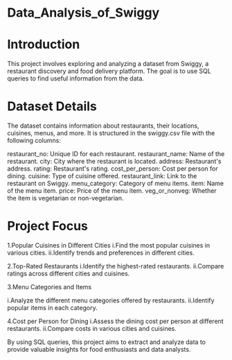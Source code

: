 ﻿# Data_Analysis_of_Swiggy
# Introduction
This project involves exploring and analyzing a dataset from Swiggy, a restaurant discovery and food delivery platform. The goal is to use SQL queries to find useful information from the data.

# Dataset Details
The dataset contains information about restaurants, their locations, cuisines, menus, and more. It is structured in the swiggy.csv file with the following columns:

restaurant_no: Unique ID for each restaurant.
restaurant_name: Name of the restaurant.
city: City where the restaurant is located.
address: Restaurant's address.
rating: Restaurant's rating.
cost_per_person: Cost per person for dining.
cuisine: Type of cuisine offered.
restaurant_link: Link to the restaurant on Swiggy.
menu_category: Category of menu items.
item: Name of the menu item.
price: Price of the menu item.
veg_or_nonveg: Whether the item is vegetarian or non-vegetarian.

# Project Focus
1.Popular Cuisines in Different Cities
i.Find the most popular cuisines in various cities.
ii.Identify trends and preferences in different cities.

2.Top-Rated Restaurants
i.Identify the highest-rated restaurants.
ii.Compare ratings across different cities and cuisines.

3.Menu Categories and Items

i.Analyze the different menu categories offered by restaurants.
ii.Identify popular items in each category.

4.Cost per Person for Dining
i.Assess the dining cost per person at different restaurants.
ii.Compare costs in various cities and cuisines.

By using SQL queries, this project aims to extract and analyze data to provide valuable insights for food enthusiasts and data analysts.
